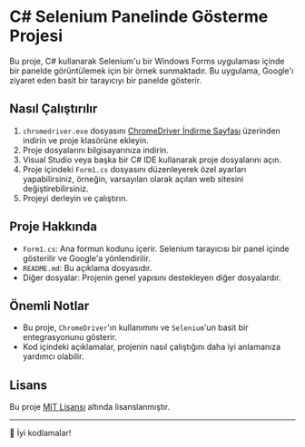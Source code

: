 # C# Selenium Panelinde Gösterme Projesi

Bu proje, C# kullanarak Selenium'u bir Windows Forms uygulaması içinde bir panelde görüntülemek için bir örnek sunmaktadır. Bu uygulama, Google'ı ziyaret eden basit bir tarayıcıyı bir panelde gösterir.

## Nasıl Çalıştırılır

1. `chromedriver.exe` dosyasını [ChromeDriver İndirme Sayfası](https://sites.google.com/chromium.org/driver/) üzerinden indirin ve proje klasörüne ekleyin.
2. Proje dosyalarını bilgisayarınıza indirin.
3. Visual Studio veya başka bir C# IDE kullanarak proje dosyalarını açın.
4. Proje içindeki `Form1.cs` dosyasını düzenleyerek özel ayarları yapabilirsiniz, örneğin, varsayılan olarak açılan web sitesini değiştirebilirsiniz.
5. Projeyi derleyin ve çalıştırın.

## Proje Hakkında

- `Form1.cs`: Ana formun kodunu içerir. Selenium tarayıcısı bir panel içinde gösterilir ve Google'a yönlendirilir.
- `README.md`: Bu açıklama dosyasıdır.
- Diğer dosyalar: Projenin genel yapısını destekleyen diğer dosyalardır.

## Önemli Notlar

- Bu proje, `ChromeDriver`'ın kullanımını ve `Selenium`'un basit bir entegrasyonunu gösterir.
- Kod içindeki açıklamalar, projenin nasıl çalıştığını daha iyi anlamanıza yardımcı olabilir.

## Lisans

Bu proje [MIT Lisansı](LICENSE) altında lisanslanmıştır.

---

🚀 İyi kodlamalar!
